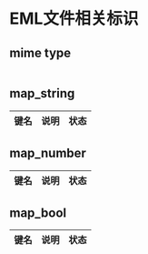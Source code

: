 # EML文件相关标识

## mime type

```

```

## map_string

键名 | 说明 | 状态
---|---|---

## map_number

键名 | 说明 | 状态
---|---|---

## map_bool

键名 | 说明| 状态
---|---|---
